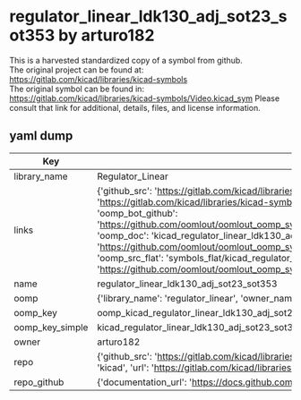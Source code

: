 # regulator_linear_ldk130_adj_sot23_sot353 by arturo182  
This is a harvested standardized copy of a symbol from github.  
The original project can be found at:  
https://gitlab.com/kicad/libraries/kicad-symbols  
The original symbol can be found in:
https://gitlab.com/kicad/libraries/kicad-symbols/Video.kicad_sym
Please consult that link for additional, details, files, and license information.  
## yaml dump  
| Key | Value |  
| --- | --- |  
| library_name | Regulator_Linear |  
| links | {'github_src': 'https://gitlab.com/kicad/libraries/kicad-symbols/Video.kicad_sym', 'github_src_repo': 'https://gitlab.com/kicad/libraries/kicad-symbols', 'oomp_bot': 'kicad_regulator_linear_ldk130_adj_sot23_sot353/working', 'oomp_bot_github': 'https://github.com/oomlout/oomlout_oomp_symbol_bot/tree/main/kicad_regulator_linear_ldk130_adj_sot23_sot353/working', 'oomp_doc': 'kicad_regulator_linear_ldk130_adj_sot23_sot353/working', 'oomp_doc_github': 'https://github.com/oomlout/oomlout_oomp_symbol_doc/tree/main/kicad_regulator_linear_ldk130_adj_sot23_sot353/working', 'oomp_src_flat': 'symbols_flat/kicad_regulator_linear_ldk130_adj_sot23_sot353/working', 'oomp_src_flat_github': 'https://github.com/oomlout/oomlout_oomp_symbol_src/tree/main/kicad_regulator_linear_ldk130_adj_sot23_sot353/working'} |  
| name | regulator_linear_ldk130_adj_sot23_sot353 |  
| oomp | {'library_name': 'regulator_linear', 'owner_name': 'kicad', 'symbol_name': 'regulator_linear_ldk130_adj_sot23_sot353'} |  
| oomp_key | oomp_kicad_regulator_linear_ldk130_adj_sot23_sot353 |  
| oomp_key_simple | kicad_regulator_linear_ldk130_adj_sot23_sot353 |  
| owner | arturo182 |  
| repo | {'github_src': 'https://gitlab.com/kicad/libraries/kicad-symbols/Video.kicad_sym', 'name': 'libraries/kicad-symbols', 'owner': 'kicad', 'url': 'https://gitlab.com/kicad/libraries/kicad-symbols'} |  
| repo_github | {'documentation_url': 'https://docs.github.com/rest/repos/repos#get-a-repository', 'message': 'Not Found'} |  

